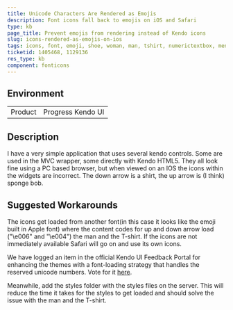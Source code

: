 ```yaml
---
title: Unicode Characters Are Rendered as Emojis
description: Font icons fall back to emojis on iOS and Safari
type: kb
page_title: Prevent emojis from rendering instead of Kendo icons 
slug: icons-rendered-as-emojis-on-ios
tags: icons, font, emoji, shoe, woman, man, tshirt, numerictextbox, menu, unicode, characters, render, ios, safari, mac, apple
ticketid: 1405468, 1129136
res_type: kb
component: fonticons
---
```


## Environment

<table>
 <tr>
  <td>Product</td>
  <td>Progress Kendo UI</td>
 </tr>
</table>

## Description

I have a very simple application that uses several kendo controls.  Some are used in the MVC wrapper, some directly with Kendo HTML5.  They all look fine using a PC based browser, but when viewed on an IOS the icons within the widgets are incorrect.  The down arrow is a shirt, the up arrow is (I think) sponge bob.

## Suggested Workarounds

The icons get loaded from another font(in this case it looks like the emoji built in Apple font) where the content codes for up and down arrow load ("\e006" and "\e004") the man and the T-shirt. If the icons are not immediately available Safari will go on and use its own icons.

We have logged an item in the official Kendo UI Feedback Portal for enhancing the themes with a font-loading strategy that handles the reserved unicode numbers. Vote for it [here](https://feedback.telerik.com/kendo-jquery-ui/1405895-add-font-loading-strategy-to-handle-reserved-unicode-numbers-in-ios).

Meanwhile, add the styles folder with the styles files on the server. This will reduce the time it takes for the styles to get loaded and should solve the issue with the man and the T-shirt.
